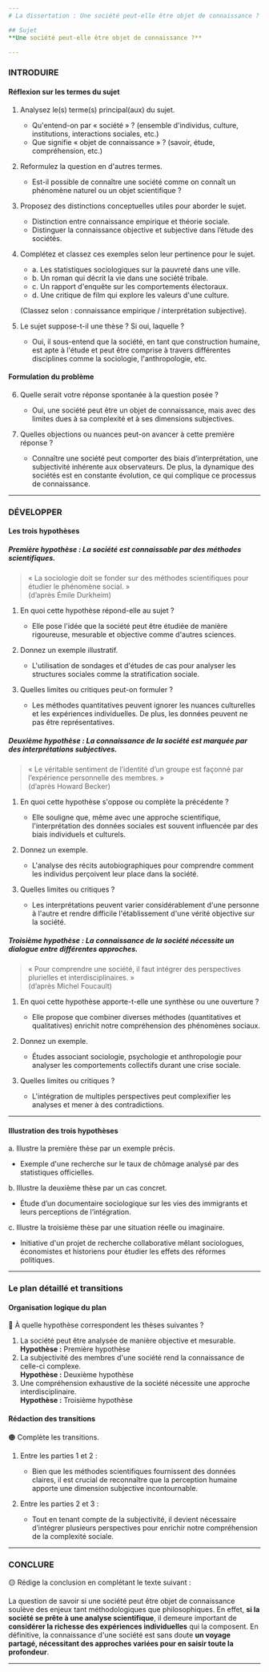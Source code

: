 ```yaml
---
# La dissertation : Une société peut-elle être objet de connaissance ?

## Sujet
**Une société peut-elle être objet de connaissance ?**

---
```


### INTRODUIRE

#### Réflexion sur les termes du sujet

1. Analysez le(s) terme(s) principal(aux) du sujet. 
   - Qu'entend-on par « société » ? (ensemble d'individus, culture, institutions, interactions sociales, etc.)
   - Que signifie « objet de connaissance » ? (savoir, étude, compréhension, etc.)

2. Reformulez la question en d'autres termes.
   - Est-il possible de connaître une société comme on connaît un phénomène naturel ou un objet scientifique ?

3. Proposez des distinctions conceptuelles utiles pour aborder le sujet.
   - Distinction entre connaissance empirique et théorie sociale.
   - Distinguer la connaissance objective et subjective dans l’étude des sociétés.

4. Complétez et classez ces exemples selon leur pertinence pour le sujet.
   - a. Les statistiques sociologiques sur la pauvreté dans une ville.
   - b. Un roman qui décrit la vie dans une société tribale.
   - c. Un rapport d'enquête sur les comportements électoraux.
   - d. Une critique de film qui explore les valeurs d'une culture.
   
   (Classez selon : connaissance empirique / interprétation subjective).

5. Le sujet suppose-t-il une thèse ? Si oui, laquelle ?
   - Oui, il sous-entend que la société, en tant que construction humaine, est apte à l'étude et peut être comprise à travers différentes disciplines comme la sociologie, l'anthropologie, etc.

#### Formulation du problème

6. Quelle serait votre réponse spontanée à la question posée ?
   - Oui, une société peut être un objet de connaissance, mais avec des limites dues à sa complexité et à ses dimensions subjectives.

7. Quelles objections ou nuances peut-on avancer à cette première réponse ?
   - Connaître une société peut comporter des biais d’interprétation, une subjectivité inhérente aux observateurs. De plus, la dynamique des sociétés est en constante évolution, ce qui complique ce processus de connaissance.

---

### DÉVELOPPER

#### Les trois hypothèses

##### Première hypothèse : La société est connaissable par des méthodes scientifiques.
> « La sociologie doit se fonder sur des méthodes scientifiques pour étudier le phénomène social. »  
> (d’après Émile Durkheim)

1. En quoi cette hypothèse répond-elle au sujet ?
   - Elle pose l'idée que la société peut être étudiée de manière rigoureuse, mesurable et objective comme d'autres sciences.

2. Donnez un exemple illustratif.
   - L'utilisation de sondages et d'études de cas pour analyser les structures sociales comme la stratification sociale.

3. Quelles limites ou critiques peut-on formuler ?
   - Les méthodes quantitatives peuvent ignorer les nuances culturelles et les expériences individuelles. De plus, les données peuvent ne pas être représentatives.

##### Deuxième hypothèse : La connaissance de la société est marquée par des interprétations subjectives.
> « Le véritable sentiment de l’identité d’un groupe est façonné par l’expérience personnelle des membres. »  
> (d’après Howard Becker)

1. En quoi cette hypothèse s'oppose ou complète la précédente ?
   - Elle souligne que, même avec une approche scientifique, l'interprétation des données sociales est souvent influencée par des biais individuels et culturels.

2. Donnez un exemple.
   - L'analyse des récits autobiographiques pour comprendre comment les individus perçoivent leur place dans la société.

3. Quelles limites ou critiques ?
   - Les interprétations peuvent varier considérablement d'une personne à l'autre et rendre difficile l'établissement d'une vérité objective sur la société.

##### Troisième hypothèse : La connaissance de la société nécessite un dialogue entre différentes approches.
> « Pour comprendre une société, il faut intégrer des perspectives plurielles et interdisciplinaires. »  
> (d’après Michel Foucault)

1. En quoi cette hypothèse apporte-t-elle une synthèse ou une ouverture ?
   - Elle propose que combiner diverses méthodes (quantitatives et qualitatives) enrichit notre compréhension des phénomènes sociaux.

2. Donnez un exemple.
   - Études associant sociologie, psychologie et anthropologie pour analyser les comportements collectifs durant une crise sociale.

3. Quelles limites ou critiques ?
   - L'intégration de multiples perspectives peut complexifier les analyses et mener à des contradictions.

---

#### Illustration des trois hypothèses

a. Illustre la première thèse par un exemple précis.
   - Exemple d'une recherche sur le taux de chômage analysé par des statistiques officielles.

b. Illustre la deuxième thèse par un cas concret.
   - Étude d’un documentaire sociologique sur les vies des immigrants et leurs perceptions de l’intégration.

c. Illustre la troisième thèse par une situation réelle ou imaginaire.
   - Initiative d'un projet de recherche collaborative mêlant sociologues, économistes et historiens pour étudier les effets des réformes politiques.

---

### Le plan détaillé et transitions

#### Organisation logique du plan

🔴 À quelle hypothèse correspondent les thèses suivantes ?

1. La société peut être analysée de manière objective et mesurable.  
   **Hypothèse :** Première hypothèse
2. La subjectivité des membres d'une société rend la connaissance de celle-ci complexe.  
   **Hypothèse :** Deuxième hypothèse
3. Une compréhension exhaustive de la société nécessite une approche interdisciplinaire.  
   **Hypothèse :** Troisième hypothèse

#### Rédaction des transitions

🟠 Complète les transitions.

1. Entre les parties 1 et 2 :  
   - Bien que les méthodes scientifiques fournissent des données claires, il est crucial de reconnaître que la perception humaine apporte une dimension subjective incontournable.

2. Entre les parties 2 et 3 :  
   - Tout en tenant compte de la subjectivité, il devient nécessaire d’intégrer plusieurs perspectives pour enrichir notre compréhension de la complexité sociale.

---

### CONCLURE

🟡 Rédige la conclusion en complétant le texte suivant :

La question de savoir si une société peut être objet de connaissance soulève des enjeux tant méthodologiques que philosophiques. En effet, **si la société se prête à une analyse scientifique**, il demeure important de **considérer la richesse des expériences individuelles** qui la composent. En définitive, la connaissance d'une société est sans doute **un voyage partagé, nécessitant des approches variées pour en saisir toute la profondeur**.

---